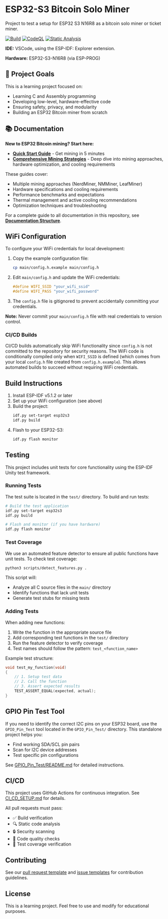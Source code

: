 # ESP32-S3 Bitcoin Solo Miner

Project to test a setup for ESP32 S3 N16R8 as a bitcoin solo miner or ticket miner.

[![Build](https://github.com/v-Kaefer/esp32-solominer/actions/workflows/build.yml/badge.svg)](https://github.com/v-Kaefer/esp32-solominer/actions/workflows/build.yml)
[![CodeQL](https://github.com/v-Kaefer/esp32-solominer/actions/workflows/codeql.yml/badge.svg)](https://github.com/v-Kaefer/esp32-solominer/actions/workflows/codeql.yml)
[![Static Analysis](https://github.com/v-Kaefer/esp32-solominer/actions/workflows/static-analysis.yml/badge.svg)](https://github.com/v-Kaefer/esp32-solominer/actions/workflows/static-analysis.yml)

**IDE:** VSCode, using the ESP-IDF: Explorer extension.

**Hardware:** ESP32-S3-N16R8 (via ESP-PROG)

## 🎯 Project Goals

This is a learning project focused on:
- Learning C and Assembly programming
- Developing low-level, hardware-effective code
- Ensuring safety, privacy, and modularity
- Building an ESP32 Bitcoin miner from scratch

## 📚 Documentation

**New to ESP32 Bitcoin mining? Start here:**

- **[Quick Start Guide](MINING_QUICKSTART.md)** - Get mining in 5 minutes
- **[Comprehensive Mining Strategies](ESP32_MINING_STRATEGIES.md)** - Deep dive into mining approaches, hardware optimization, and cooling requirements

These guides cover:
- Multiple mining approaches (NerdMiner, NMMiner, LeafMiner)
- Hardware specifications and cooling requirements
- Performance benchmarks and expectations
- Thermal management and active cooling recommendations
- Optimization techniques and troubleshooting

For a complete guide to all documentation in this repository, see **[Documentation Structure](DOCUMENTATION_STRUCTURE.md)**.

## WiFi Configuration

To configure your WiFi credentials for local development:

1. Copy the example configuration file:
   ```bash
   cp main/config.h.example main/config.h
   ```

2. Edit `main/config.h` and update the WiFi credentials:
   ```c
   #define WIFI_SSID "your_wifi_ssid"
   #define WIFI_PASS "your_wifi_password"
   ```

3. The `config.h` file is gitignored to prevent accidentally committing your credentials.

**Note:** Never commit your `main/config.h` file with real credentials to version control.

### CI/CD Builds

CI/CD builds automatically skip WiFi functionality since `config.h` is not committed to the repository for security reasons. The WiFi code is conditionally compiled only when `WIFI_SSID` is defined (which comes from your local `config.h` file created from `config.h.example`). This allows automated builds to succeed without requiring WiFi credentials.

## Build Instructions

1. Install ESP-IDF v5.1.2 or later
2. Set up your WiFi configuration (see above)
3. Build the project:
   ```bash
   idf.py set-target esp32s3
   idf.py build
   ```
4. Flash to your ESP32-S3:
   ```bash
   idf.py flash monitor
   ```

## Testing

This project includes unit tests for core functionality using the ESP-IDF Unity test framework.

### Running Tests

The test suite is located in the `test/` directory. To build and run tests:

```bash
# Build the test application
idf.py set-target esp32s3
idf.py build

# Flash and monitor (if you have hardware)
idf.py flash monitor
```

### Test Coverage

We use an automated feature detector to ensure all public functions have unit tests. To check test coverage:

```bash
python3 scripts/detect_features.py .
```

This script will:
- Analyze all C source files in the `main/` directory
- Identify functions that lack unit tests
- Generate test stubs for missing tests

### Adding Tests

When adding new functions:
1. Write the function in the appropriate source file
2. Add corresponding test functions in the `test/` directory
3. Run the feature detector to verify coverage
4. Test names should follow the pattern: `test_<function_name>`

Example test structure:
```c
void test_my_function(void)
{
    // 1. Setup test data
    // 2. Call the function
    // 3. Assert expected results
    TEST_ASSERT_EQUAL(expected, actual);
}
```
## GPIO Pin Test Tool

If you need to identify the correct I2C pins on your ESP32 board, use the `GPIO_Pin_Test` tool located in the `GPIO_Pin_Test/` directory. This standalone project helps you:
- Find working SDA/SCL pin pairs
- Scan for I2C device addresses
- Test specific pin configurations

See [GPIO_Pin_Test/README.md](GPIO_Pin_Test/README.md) for detailed instructions.

## CI/CD

This project uses GitHub Actions for continuous integration. See [CI_CD_SETUP.md](CI_CD_SETUP.md) for details.

All pull requests must pass:
- ✅ Build verification
- 🔍 Static code analysis
- 🔒 Security scanning
- 📝 Code quality checks
- 🧪 Test coverage verification

## Contributing

See our [pull request template](.github/pull_request_template.md) and [issue templates](.github/ISSUE_TEMPLATE/) for contribution guidelines.

## License

This is a learning project. Feel free to use and modify for educational purposes.
